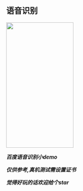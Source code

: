 
## 语音识别

<img src="https://github.com/zyj179638121/BDVoiceJudgeDemo/blob/master/sss.gif" width="180" height="335" />


***百度语音识别小demo***

***仅供参考,真机测试需设置证书***

***觉得好玩的话欢迎给个star***


